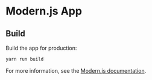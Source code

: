# Modern.js App

## Build

Build the app for production:

```bash
yarn run build
```

For more information, see the [Modern.js documentation](https://modernjs.dev/en).
